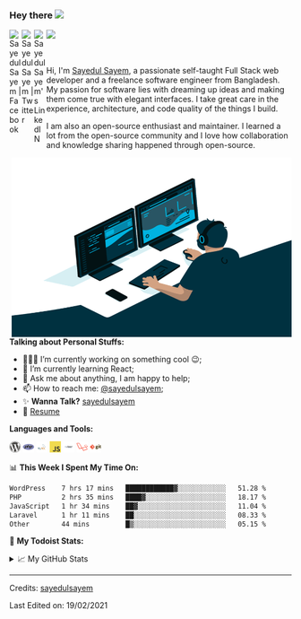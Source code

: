 ### Hey there <img src="https://media.giphy.com/media/hvRJCLFzcasrR4ia7z/giphy.gif" width="25px">

<a href="https://facebook.com/sayedulsayem">
  <img align="left" alt="Sayedul Sayem | Facebook" width="22px" src="https://raw.githubusercontent.com/peterthehan/peterthehan/master/assets/facebook.svg" />
</a>
<a href="https://twitter.com/sayedulsayem">
  <img align="left" alt="Sayedul Sayem | Twitter" width="22px" src="https://raw.githubusercontent.com/peterthehan/peterthehan/master/assets/twitter.svg" />
</a>
<a href="https://www.linkedin.com/in/sayedulsayem/">
  <img align="left" alt="Sayedul Sayem's LinkedIN" width="22px" src="https://raw.githubusercontent.com/peterthehan/peterthehan/master/assets/linkedin.svg" />
</a>

![](https://visitor-badge.glitch.me/badge?page_id=sayedulsayem.sayedulsayem)

<br />

Hi, I'm [Sayedul Sayem](https://sayedulsayem.com/), a passionate self-taught Full Stack web developer and a freelance software engineer from Bangladesh. My passion for software lies with dreaming up ideas and making them come true with elegant interfaces. I take great care in the experience, architecture, and code quality of the things I build.

I am also an open-source enthusiast and maintainer. I learned a lot from the open-source community and I love how collaboration and knowledge sharing happened through open-source.


  <img align="right" alt="GIF" src="https://github.com/sayedulsayem/sayedulsayem/blob/main/programming.gif?raw=true" width="500" height="320" />
  

**Talking about Personal Stuffs:**

- 👨🏽‍💻 I’m currently working on something cool :wink:;
- 🌱 I’m currently learning React; 
- 💬 Ask me about anything, I am happy to help;
- 📫 How to reach me: [@sayedulsayem](https://twitter.com/sayedulsayem);
- ✨ **Wanna Talk?** [sayedulsayem](https://facebook.com/sayedulsayem)
- 📝 [Resume](https://sayedulsayem.com)

**Languages and Tools:**  

<code><img height="20" src="https://raw.githubusercontent.com/github/explore/80688e429a7d4ef2fca1e82350fe8e3517d3494d/topics/wordpress/wordpress.png"></code>
<code><img height="20" src="https://raw.githubusercontent.com/github/explore/80688e429a7d4ef2fca1e82350fe8e3517d3494d/topics/php/php.png"></code>
<code><img height="20" src="https://raw.githubusercontent.com/github/explore/80688e429a7d4ef2fca1e82350fe8e3517d3494d/topics/mysql/mysql.png"></code>
<code><img height="20" src="https://raw.githubusercontent.com/github/explore/80688e429a7d4ef2fca1e82350fe8e3517d3494d/topics/javascript/javascript.png"></code>
<code><img height="20" src="https://raw.githubusercontent.com/github/explore/80688e429a7d4ef2fca1e82350fe8e3517d3494d/topics/jquery/jquery.png"></code>
<code><img height="20" src="https://raw.githubusercontent.com/github/explore/80688e429a7d4ef2fca1e82350fe8e3517d3494d/topics/laravel/laravel.png"></code>
<code><img height="20" src="https://raw.githubusercontent.com/github/explore/80688e429a7d4ef2fca1e82350fe8e3517d3494d/topics/git/git.png"></code>




📊 **This Week I Spent My Time On:**
<!--START_SECTION:waka-->
```text
WordPress    7 hrs 17 mins   ████████████▓░░░░░░░░░░░░   51.28 % 
PHP          2 hrs 35 mins   ████▓░░░░░░░░░░░░░░░░░░░░   18.17 % 
JavaScript   1 hr 34 mins    ██▓░░░░░░░░░░░░░░░░░░░░░░   11.04 % 
Laravel      1 hr 11 mins    ██░░░░░░░░░░░░░░░░░░░░░░░   08.33 % 
Other        44 mins         █▒░░░░░░░░░░░░░░░░░░░░░░░   05.15 % 
```
<!--END_SECTION:waka-->


🚧 **My Todoist Stats:**
<!-- TODO-IST:START
🏆  7,522 Karma Points           
🌸  Completed 0 tasks today           
✅  Completed 586 tasks so far           
⏳  Longest streak is 10 days
TODO-IST:END -->


<details>
<summary>📈 My GitHub Stats</summary>

<p align="center"> <img src="https://github-readme-stats.vercel.app/api?username=sayedulsayem&show_icons=true&theme=gotham" alt="sayedulsayem" />

</details>

-----
Credits: [sayedulsayem](https://github.com/sayedulsayem)

Last Edited on: 19/02/2021
